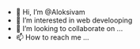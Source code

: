 - 👋 Hi, I’m @Aloksivam
- 👀 I’m interested in web develooping
- 💞️ I’m looking to collaborate on ...
- 📫 How to reach me ...

<!---
Aloksivam/Aloksivam is a ✨ special ✨ repository because its `README.md` (this file) appears on your GitHub profile.
You can click the Preview link to take a look at your changes.
--->
